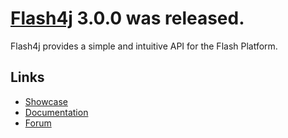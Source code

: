 # [Flash4j](http://www.emitrom.com/flex4j)  3.0.0 was released.



Flash4j provides a simple and intuitive API for the Flash Platform.


## Links

* [Showcase](http://flex4j.appspot.com)
* [Documentation](http://docs.emitrom.com)
* [Forum](https://emitrom.com/forum)
